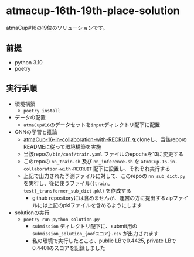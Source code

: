 # atmacup-16th-19th-place-solution
atmaCup#16の19位のソリューションです。

## 前提
- python 3.10
- poetry

## 実行手順
- 環境構築
  - `poetry install`
- データの配置
  - `atmaCup#16`のデータセットを`input`ディレクトリ配下に配置
- GNNの学習と推論
  - [atmaCup-16-in-collaboration-with-RECRUIT
](https://github.com/tubo213/atmaCup-16-in-collaboration-with-RECRUIT) をcloneし、当該repoのREADMEに従って環境構築を実施
  - 当該repoの`/bin/conf/train.yaml` ファイルのepochsを13に変更する
  - このrepoの `nn_train.sh` 及び `nn_inference.sh` を `atmaCup-16-in-collaboration-with-RECRUIT` 配下に設置し、それぞれ実行する
  - 上記で出力された予測ファイルに対して、このrepoの `nn_sub_dict.py` を実行し、後に使うファイル(`{train, test}_transformer_sub_dict.pkl`) を作成する
    - github repositoryには含めませんが、運営の方に提出するzipファイルには上記のpklファイルを含めるようにします
- solutionの実行
  - `poetry run python solution.py`
    - `submission` ディレクトリ配下に、submit用の `submission_solution_{oofスコア}.csv` が出力されます
    - 私の環境で実行したところ、public LBで0.4425, private LBで0.4401のスコアを記録しました

